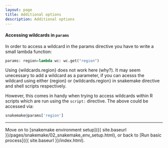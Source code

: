 ```yaml
---
layout: page
title: Additional options
description: Additional options
---
```


#### Accessing wildcards in `params`

In order to access a wildcard in the params directive you have to write a small lambda function:

```python
params: region=lambda wc: wc.get("region")
```

Using {wildcards.region} does not work here (why?). It may seem unecessary to add a wildcard 
as a parameter, if you can acesss the wildcard using either {region} or {wildcards.region} in
snakemake directive and shell scripts respectively.

However, this comes in handy when trying to access wildcards within R scripts which are run
using the `script:` directive. The above could be accessed via:

```r
snakemake@params['region']
```

***

Move on to [snakemake environment setup]({{ site.baseurl }}/pages/snakemake/02_snakemake_env_setup.html), or back to [Run basic process]({{ site.baseurl }}/index.html).
